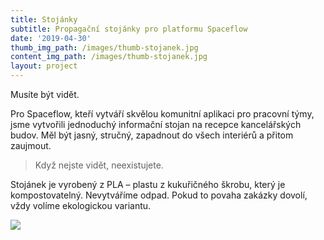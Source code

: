 ```yaml
---
title: Stojánky
subtitle: Propagační stojánky pro platformu Spaceflow
date: '2019-04-30'
thumb_img_path: /images/thumb-stojanek.jpg
content_img_path: /images/thumb-stojanek.jpg
layout: project
---
```

Musíte být vidět.

Pro Spaceflow, kteří vytváří skvělou komunitní aplikaci pro pracovní týmy, jsme vytvořili jednoduchý informační stojan na recepce kancelářských budov. Měl být jasný, stručný, zapadnout do všech interiérů a přitom zaujmout.

> Když nejste vidět, neexistujete.

Stojánek je vyrobený z PLA – plastu z kukuřičného škrobu, který je kompostovatelný. Nevytváříme odpad. Pokud to povaha zakázky dovolí, vždy volíme ekologickou variantu.

![](/images/stojanek2.jpg)
